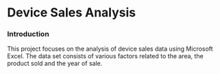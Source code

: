 # Device Sales Analysis


### Introduction

This project focuses on the analysis of device sales data using Microsoft Excel. The data set consists of various factors related to the area, the product sold and the year of sale.



